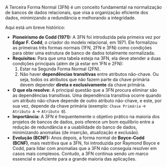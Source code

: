 A Terceira Forma Normal (3FN) é um conceito fundamental na normalização de bancos de dados relacionais, que visa a organização eficiente dos dados, minimizando a redundância e melhorando a integridade.

Aqui está um breve histórico:

* **Pioneirismo de Codd (1971):** A 3FN foi introduzida pela primeira vez por **Edgar F. Codd**, o criador do modelo relacional, em 1971. Ele formalizou as primeiras três formas normais (1FN, 2FN e 3FN) como condições para obter uma estrutura de banco de dados totalmente normalizada.
* **Requisitos:** Para que uma tabela esteja na 3FN, ela deve atender a duas condições principais (além de já estar em 1FN e 2FN):
    1.  Estar na Segunda Forma Normal (2FN).
    2.  Não haver **dependências transitivas** entre atributos não-chave. Ou seja, todos os atributos que não fazem parte da chave primária devem depender **direta e exclusivamente** da chave primária.
* **O que ela resolve:** A principal questão que a 3FN procura eliminar são as dependências transitivas. Uma dependência transitiva ocorre quando um atributo não-chave depende de outro atributo não-chave, e este, por sua vez, depende da chave primária (exemplo: `Chave Primária` $\rightarrow$ `Atributo A` $\rightarrow$ `Atributo B`).
* **Importância:** A 3FN é frequentemente o objetivo prático na maioria dos projetos de bancos de dados, pois oferece um bom equilíbrio entre a redução de redundância e a usabilidade do banco de dados, minimizando anomalias (de inserção, atualização e exclusão).
* **Evolução (BCNF):** Anos depois, a forma normal de **Boyce-Codd (BCNF)**, mais restritiva que a 3FN, foi introduzida por Raymond Boyce e Codd, para lidar com anomalias que a 3FN não conseguia resolver em casos mais complexos. Contudo, a 3FN continua sendo um marco essencial e suficiente para a grande maioria das aplicações.
